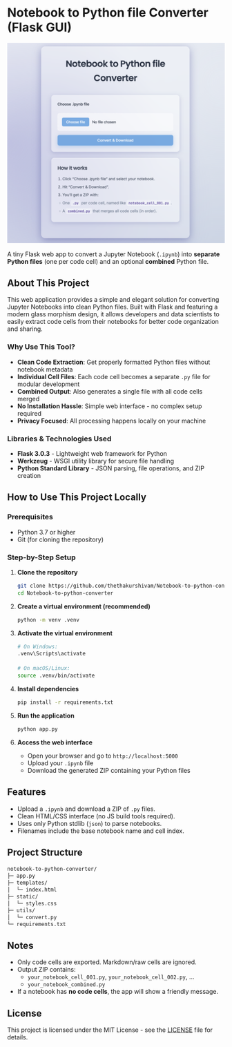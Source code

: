 # Notebook to Python file Converter (Flask GUI)

![App Screenshot](./images/DemoScreenshot.png)

A tiny Flask web app to convert a Jupyter Notebook (`.ipynb`) into **separate Python files** (one per code cell) and an optional **combined** Python file.

## About This Project

This web application provides a simple and elegant solution for converting Jupyter Notebooks into clean Python files. Built with Flask and featuring a modern glass morphism design, it allows developers and data scientists to easily extract code cells from their notebooks for better code organization and sharing.

### Why Use This Tool?
- **Clean Code Extraction**: Get properly formatted Python files without notebook metadata
- **Individual Cell Files**: Each code cell becomes a separate `.py` file for modular development
- **Combined Output**: Also generates a single file with all code cells merged
- **No Installation Hassle**: Simple web interface - no complex setup required
- **Privacy Focused**: All processing happens locally on your machine

### Libraries & Technologies Used
- **Flask 3.0.3** - Lightweight web framework for Python
- **Werkzeug** - WSGI utility library for secure file handling
- **Python Standard Library** - JSON parsing, file operations, and ZIP creation

## How to Use This Project Locally

### Prerequisites
- Python 3.7 or higher
- Git (for cloning the repository)

### Step-by-Step Setup
1. **Clone the repository**
   ```bash
   git clone https://github.com/thethakurshivam/Notebook-to-python-converter.git
   cd Notebook-to-python-converter
   ```

2. **Create a virtual environment (recommended)**
   ```bash
   python -m venv .venv
   ```

3. **Activate the virtual environment**
   ```bash
   # On Windows:
   .venv\Scripts\activate
   
   # On macOS/Linux:
   source .venv/bin/activate
   ```

4. **Install dependencies**
   ```bash
   pip install -r requirements.txt
   ```

5. **Run the application**
   ```bash
   python app.py
   ```

6. **Access the web interface**
   - Open your browser and go to `http://localhost:5000`
   - Upload your `.ipynb` file
   - Download the generated ZIP containing your Python files

## Features
- Upload a `.ipynb` and download a ZIP of `.py` files.
- Clean HTML/CSS interface (no JS build tools required).
- Uses only Python stdlib (`json`) to parse notebooks.
- Filenames include the base notebook name and cell index.

## Project Structure
```
notebook-to-python-converter/
├─ app.py
├─ templates/
│  └─ index.html
├─ static/
│  └─ styles.css
├─ utils/
│  └─ convert.py
└─ requirements.txt
```


## Notes
- Only code cells are exported. Markdown/raw cells are ignored.
- Output ZIP contains:
  - `your_notebook_cell_001.py`, `your_notebook_cell_002.py`, ...
  - `your_notebook_combined.py`
- If a notebook has **no code cells**, the app will show a friendly message.

## License

This project is licensed under the MIT License - see the [LICENSE](LICENSE) file for details.
